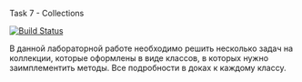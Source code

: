 Task 7 - Collections

[![Build Status](https://travis-ci.com/itmo-java-basics-2020/task7-collections.svg?branch=Lab6)](https://travis-ci.com/itmo-java-basics-2020/task7-collections)

В данной лабораторной работе необходимо решить несколько задач на коллекции, которые оформлены в виде классов, в которых нужно заимплементить методы. Все подробности в доках к каждому классу.